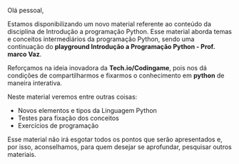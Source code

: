 Olá pessoal,

Estamos disponibilizando um novo material referente ao conteúdo da disciplina de Introdução a programação Python. Esse material aborda temas e conceitos intermediários da programação Python, sendo uma continuação do **playground Introdução a Programação Python - Prof. marco Vaz**.

Reforçamos na ideia inovadora da **Tech.io/Codingame**, pois nos dá condições de compartilharmos e fixarmos o conhecimento em **python** de maneira interativa. 

Neste material veremos entre outras coisas:

+ Novos elementos e tipos da Linguagem Python
+ Testes para fixação dos conceitos
+ Exercícios de programação


Esse material não irá esgotar todos os pontos que serão apresentados e, por isso, aconselhamos, para quem desejar se aprofundar, pesquisar outros materiais.
